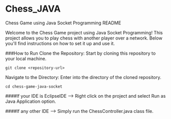 # Chess_JAVA

Chess Game using Java Socket Programming README

Welcome to the Chess Game project using Java Socket Programming! This project allows you to play chess with another player over a network. Below you'll find instructions on how to set it up and use it.

###How to Run
Clone the Repository: Start by cloning this repository to your local machine.

    git clone <repository-url>
Navigate to the Directory: Enter into the directory of the cloned repository.

    cd chess-game-java-socket

####If your IDE is EclipseIDE --> Right click on the project and select Run as Java Application option.

####If any other IDE --> Simply run the ChessController.java class file.


